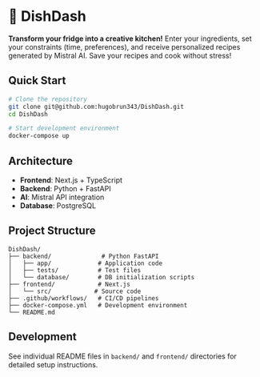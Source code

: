 # 🍳 DishDash

**Transform your fridge into a creative kitchen!** Enter your ingredients, set your constraints (time, preferences), and receive personalized recipes generated by Mistral AI. Save your recipes and cook without stress!

## Quick Start

```bash
# Clone the repository
git clone git@github.com:hugobrun343/DishDash.git
cd DishDash

# Start development environment
docker-compose up
```

## Architecture

- **Frontend**: Next.js + TypeScript
- **Backend**: Python + FastAPI
- **AI**: Mistral API integration
- **Database**: PostgreSQL

## Project Structure

```
DishDash/
├── backend/              # Python FastAPI
│   ├── app/             # Application code
│   ├── tests/           # Test files
│   └── database/        # DB initialization scripts
├── frontend/            # Next.js
│   └── src/            # Source code
├── .github/workflows/   # CI/CD pipelines
├── docker-compose.yml   # Development environment
└── README.md
```

## Development

See individual README files in `backend/` and `frontend/` directories for detailed setup instructions.
